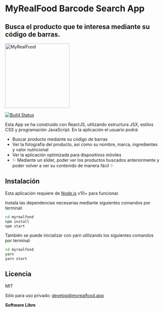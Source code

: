 # MyRealFood Barcode Search App

## Busca el producto que te interesa mediante su código de barras.

<img src="https://myrealfood.app/assets/icons/ic_myrealfood.png" width="210" alt="MyRealFood" />

[![Build Status](https://travis-ci.org/joemccann/dillinger.svg?branch=master)](https://travis-ci.org/joemccann/dillinger)

Esta App se ha construido con ReactJS, utilizando estructura JSX, estilos CSS y programación JavaScript.
En la aplicación el usuario podrá:

- Buscar producto mediante su código de barras
- Ver la fotografía del producto, así como su nombre, marca, ingredientes y valor nutricional
- Ver la aplicación optimizada para dispositivos móviles
- ✨ Mediante un slider, poder ver los productos buscados anteriormente y poder volver a ver su contenido de manera fácil ✨

## Instalación

Esta aplicación requiere de [Node.js](https://nodejs.org/) v10+ para funcionar.

Instala las dependencias necesarias mediante siguientes comandos por terminal:

```sh
cd myrealfood
npm install
npm start
```

También se puede inicializar con yarn utilizando los siguientes comandos por terminal:

```sh
cd myrealfood
yarn
yarn start
```

## Licencia

MIT

Sólo para uso privado: develop@myrealfood.app

**Software Libre**
